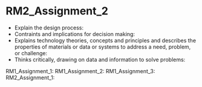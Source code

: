 # RM2_Assignment_2
   * Explain the design process:
   * Contraints and implications for decision making:
   * Explains technology theories, concepts and principles and describes the properties of materials or data or systems to address a need, problem, or challenge:
   * Thinks critically, drawing on data and information to solve problems:

RM1_Assignment_1:
RM1_Assignment_2:
RM1_Assignment_3:
RM2_Assignment_1:
